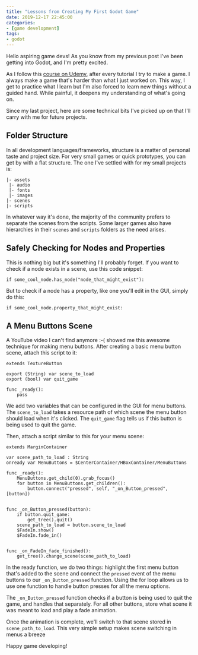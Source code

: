 ```yaml
---
title: "Lessons from Creating My First Godot Game"
date: 2019-12-17 22:45:00
categories:
- [game development]
tags:
- godot
---
```


Hello aspiring game devs! As you know from my previous post I've been getting into Godot, and I'm pretty excited.

As I follow this <a href="https://www.udemy.com/course/godot/" target="_blank" rel="nofollow noopener noreferrer">course on Udemy</a>, after every tutorial I try to make a game. I always make a game that's harder than what I just worked on. This way, I get to practice what I learn but I'm also forced to learn new things without a guided hand. While painful, it deepens my understanding of what's going on.

Since my last project, here are some technical bits I've picked up on that I'll carry with me for future projects.

## Folder Structure

In all development languages/frameworks, structure is a matter of personal taste and project size. For very small games or quick prototypes, you can get by with a flat structure. The one I've settled with for my small projects is:

```plaintext
|- assets
 |- audio
 |- fonts
 |- images
|- scenes
|- scripts
```

In whatever way it's done, the majority of the community prefers to separate the scenes from the scripts. Some larger games also have hierarchies in their `scenes` and `scripts` folders as the need arises.

## Safely Checking for Nodes and Properties

This is nothing big but it's something I'll probably forget. If you want to check if a node exists in a scene, use this code snippet:

```gdscript
if some_cool_node.has_node("node_that_might_exist"):
```

But to check if a node has a property, like one you'll edit in the GUI, simply do this:

```gdscript
if some_cool_node.property_that_might_exist:
```

## A Menu Buttons Scene

A YouTube video I can't find anymore :-( showed me this awesome technique for making menu buttons. After creating a basic menu button scene, attach this script to it:

```gdscript
extends TextureButton

export (String) var scene_to_load
export (bool) var quit_game

func _ready():
    pass
```

We add two variables that can be configured in the GUI for menu buttons. The `scene_to_load` takes a resource path of which scene the menu button should load when it's clicked. The `quit_game` flag tells us if this button is being used to quit the game.

Then, attach a script similar to this for your menu scene:

```gdscript
extends MarginContainer

var scene_path_to_load : String
onready var MenuButtons = $CenterContainer/HBoxContainer/MenuButtons

func _ready():
    MenuButtons.get_child(0).grab_focus()
    for button in MenuButtons.get_children():
        button.connect("pressed", self, "_on_Button_pressed", [button])


func _on_Button_pressed(button):
    if button.quit_game:
        get_tree().quit()
    scene_path_to_load = button.scene_to_load
    $FadeIn.show()
    $FadeIn.fade_in()


func _on_FadeIn_fade_finished():
    get_tree().change_scene(scene_path_to_load)
```

In the ready function, we do two things: highlight the first menu button that's added to the scene and connect the `pressed` event of the menu buttons to our `_on_Button_pressed` function. Using the for loop allows us to use one function to handle button presses for all the menu options.

The `_on_Button_pressed` function checks if a button is being used to quit the game, and handles that separately. For all other buttons, store what scene it was meant to load and play a fade animation.

Once the animation is complete, we'll switch to that scene stored in `scene_path_to_load`. This very simple setup makes scene switching in menus a breeze

Happy game developing!
